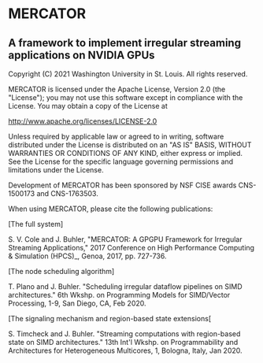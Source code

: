 # MERCATOR

## A framework to implement irregular streaming applications on NVIDIA GPUs

Copyright (C) 2021 Washington University in St. Louis.  All rights
reserved.

MERCATOR is licensed under the Apache License, Version 2.0 (the
"License"); you may not use this software except in compliance with
the License.  You may obtain a copy of the License at

  http://www.apache.org/licenses/LICENSE-2.0
	
Unless required by applicable law or agreed to in writing, software
distributed under the License is distributed on an "AS IS" BASIS,
WITHOUT WARRANTIES OR CONDITIONS OF ANY KIND, either express or implied.
See the License for the specific language governing permissions and
limitations under the License.


Development of MERCATOR has been sponsored by NSF CISE awards
CNS-1500173 and CNS-1763503.

When using MERCATOR, please cite the following publications:

[The full system]

S. V. Cole and J. Buhler, "MERCATOR: A GPGPU Framework for Irregular
Streaming Applications," 2017 Conference on High Performance Computing
& Simulation (HPCS)_, Genoa, 2017, pp. 727-736.


[The node scheduling algorithm]

T. Plano and J. Buhler. "Scheduling irregular dataflow pipelines on
SIMD architectures." 6th Wkshp. on Programming Models for SIMD/Vector
Processing, 1-9, San Diego, CA, Feb 2020.
 
 
[The signaling mechanism and region-based state extensions[

S. Timcheck and J. Buhler. "Streaming computations with region-based
state on SIMD architectures." 13th Int'l Wkshp. on Programmability and
Architectures for Heterogeneous Multicores, 1, Bologna, Italy, Jan
2020.
